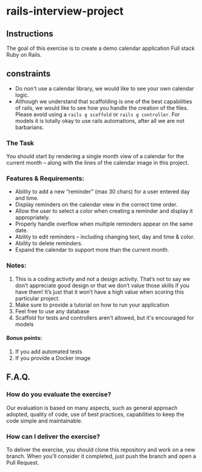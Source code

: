 # rails-interview-project

## Instructions

The goal of this exercise is to create a demo calendar application Full stack Ruby on Rails.

## constraints

 - Do non't use a calendar library, we would like to see your own calendar logic.
 - Although we understand that scaffolding is one of the best capabilities of rails, we would like to see how you handle the creation of the files.
 Please avoid using a `rails g scaffold` or `rails g controller`. For models it is totally okay to use rails automations, after all we are not barbarians.


### The Task

You should start by rendering a single month view of a calendar for the current month – along with the lines of the calendar image in this project.

### Features & Requirements:

 - Ability to add a new “reminder” (max 30 chars) for a user entered day and time.
 - Display reminders on the calendar view in the correct time order.
 - Allow the user to select a color when creating a reminder and display it appropriately.
 - Properly handle overflow when multiple reminders appear on the same date.
 - Ability to edit reminders – including changing text, day and time & color.
 - Ability to delete reminders.
 - Expand the calendar to support more than the current month.

### Notes:

1. This is a coding activity and not a design activity. That’s not to say we don’t appreciate good design or that we don’t value those skills if you have them!
It’s just that it won’t have a high value when scoring this particular project.
2. Make sure to provide a tutorial on how to run your application
3. Feel free to use any database
4. Scaffold for tests and controllers aren't allowed, but it's encouraged for models


#### Bonus points:

1. If you add automated tests
2. If you provide a Docker image

## F.A.Q.

### How do you evaluate the exercise?
Our evaluation is based on many aspects, such as general approach adopted, quality of code, use of best practices, capabilities to keep the code simple and maintainable.

### How can I deliver the exercise?
To deliver the exercise, you should clone this repository and work on a new branch. When you'll consider it completed, just push the branch and open a Pull Request.